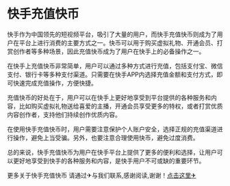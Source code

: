 # 快手充值快币

快手作为中国领先的短视频平台，吸引了大量的用户，而快手充值快币则成为了用户在平台上进行消费的主要方式之一。快币可以用于购买虚拟礼物、开通会员、打赏创作者等多种场景，因此充值快币成为了用户在快手上的必备操作之一。

在快手上充值快币非常简单，用户可以通过多种方式进行充值，包括支付宝、微信支付、银行卡等多种支付渠道。只需要在快手APP内选择充值金额和支付方式，即可快速完成充值操作，方便快捷。

充值快币的好处在于，用户可以在快手上更好地享受到平台提供的各种服务和内容，比如购买虚拟礼物送给喜爱的主播，开通会员享受更多的特权，或者打赏优质内容创作者，支持他们持续创作优质内容。

在使用快手充值快币时，用户需要注意保护个人账户安全，选择正规的充值渠道进行操作，避免上当受骗。另外，也要注意合理使用快币，避免过度消费。

总的来说，快手充值快币为用户在快手平台上提供了更多的便利和选择，让用户可以更好地享受到快手的各种服务和内容，是快手用户不可或缺的重要环节。

更多关于快手充值快币 请通过✈与我们联系,感谢阅读,谢谢！[点击这里✈](https://t.me/pt99bot)